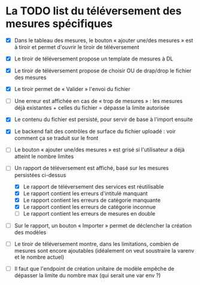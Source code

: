 # La TODO list du téléversement des mesures spécifiques

- [x] Dans le tableau des mesures, le bouton « ajouter une/des mesures » est à tiroir et permet d'ouvrir le tiroir de téléversement
- [x] Le tiroir de téléversement propose un template de mesures à DL
- [x] Le tiroir de téléversement propose de choisir OU de drap/drop le fichier des mesures
- [x] Le tiroir permet de « Valider » l'envoi du fichier
- [ ] Une erreur est affichée en cas de « trop de mesures » : les mesures déjà existantes + celles du fichier = dépasse la limite autorisée
- [x] Le contenu du fichier est persisté, pour servir de base à l'import ensuite
- [x] Le backend fait des contrôles de surface du fichier uploadé : voir comment ça se traduit sur le front
- [ ] Le bouton « ajouter une/des mesures » est grisé si l'utilisateur a déjà atteint le nombre limites
- [ ] Un rapport de téléversement est affiché, basé sur les mesures persistées ci-dessus
  - [x] Le rapport de téléversement des services est réutilisable
  - [x] Le rapport contient les erreurs d'intitulé manquant
  - [x] Le rapport contient les erreurs de catégorie manquante
  - [x] Le rapport contient les erreurs de catégorie inconnue
  - [ ] Le rapport contient les erreurs de mesures en double
- [ ] Sur le rapport, un bouton « Importer » permet de déclencher la création des modèles
- [ ] Le tiroir de téléversement montre, dans les limitations, combien de mesures sont encore ajoutables (idéalement on veut soustraire la varenv et le nombre actuel)

- [ ] Il faut que l'endpoint de création unitaire de modèle empêche de dépasser la limite du nombre max (qui serait une var env ?)
